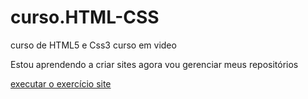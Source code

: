 # curso.HTML-CSS
 curso de HTML5 e Css3 curso em video

 Estou aprendendo a criar sites agora vou gerenciar meus repositórios

 <a href="https://hothon-7.github.io/curso.HTML-CSS/html-02/exercicios/projetofinal01/site/index.html">executar o exercício site <a>
